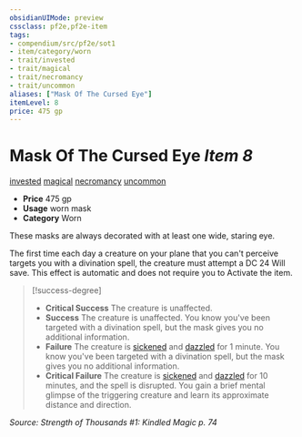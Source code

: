 ```yaml
---
obsidianUIMode: preview
cssclass: pf2e,pf2e-item
tags:
- compendium/src/pf2e/sot1
- item/category/worn
- trait/invested
- trait/magical
- trait/necromancy
- trait/uncommon
aliases: ["Mask Of The Cursed Eye"]
itemLevel: 8
price: 475 gp
---
```

# Mask Of The Cursed Eye *Item 8*  
[invested](../../../rules/traits/invested.md)  [magical](../../../rules/traits/magical.md)  [necromancy](../../../rules/traits/necromancy.md)  [uncommon](../../../rules/traits/uncommon.md)  

- **Price** 475 gp
- **Usage** worn mask
- **Category** Worn

These masks are always decorated with at least one wide, staring eye.

The first time each day a creature on your plane that you can't perceive targets you with a divination spell, the creature must attempt a DC 24 Will save. This effect is automatic and does not require you to Activate the item.

> [!success-degree] 
> - **Critical Success** The creature is unaffected.
> - **Success** The creature is unaffected. You know you've been targeted with a divination spell, but the mask gives you no additional information.
> - **Failure** The creature is [sickened](../../../rules/conditions.md#Sickened) and [dazzled](../../../rules/conditions.md#Dazzled) for 1 minute. You know you've been targeted with a divination spell, but the mask gives you no additional information.
> - **Critical Failure** The creature is [sickened](../../../rules/conditions.md#Sickened) and [dazzled](../../../rules/conditions.md#Dazzled) for 10 minutes, and the spell is disrupted. You gain a brief mental glimpse of the triggering creature and learn its approximate distance and direction.

*Source: Strength of Thousands #1: Kindled Magic p. 74*